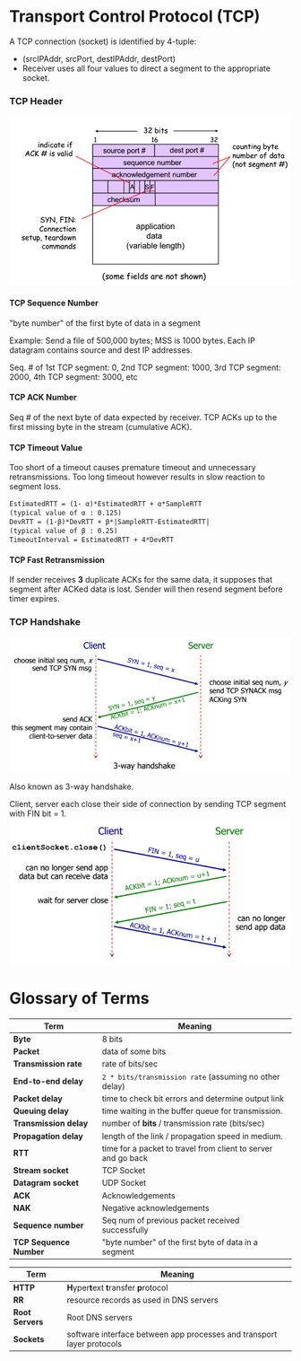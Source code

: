 # Transport Control Protocol (TCP)
A TCP connection (socket) is identified by 4-tuple:
* (srcIPAddr, srcPort, destIPAddr, destPort)
* Receiver uses all four values to direct a segment to the appropriate socket.

### TCP Header
![TCP Header](./tcp-header.png)

#### TCP Sequence Number
"byte number" of the first byte of data in a segment

Example:
Send a file of 500,000 bytes; MSS is 1000 bytes.
Each IP datagram contains source and dest IP addresses.

Seq. # of 1st TCP segment: 0, 2nd TCP segment: 1000, 3rd TCP segment: 2000, 4th TCP segment: 3000, etc

#### TCP ACK Number
Seq # of the next byte of data expected by receiver. TCP ACKs up to the first missing byte in the stream (cumulative ACK).

#### TCP Timeout Value
Too short of a timeout causes premature timeout and unnecessary retransmissions. Too long timeout however results in slow reaction to segment loss.

```
EstimatedRTT = (1- α)*EstimatedRTT + α*SampleRTT
(typical value of α : 0.125)
DevRTT = (1-β)*DevRTT + β*|SampleRTT-EstimatedRTT|
(typical value of β : 0.25)
TimeoutInterval = EstimatedRTT + 4*DevRTT
```

#### TCP Fast Retransmission
If sender receives **3** duplicate ACKs for the same data, it supposes that segment after ACKed data is lost. Sender will then resend segment before timer expires.

### TCP Handshake
![TCP Handshake](./tcp-handshake.png)

Also known as 3-way handshake.

Client, server each close their side of connection by sending TCP segment with FIN bit = 1.
![TCP Handshake Close](./tcp-handshake-close.png)

# Glossary of Terms

Term | Meaning
---------|---------
**Byte** | 8 bits
**Packet** | data of some bits
**Transmission rate** | rate of bits/sec
**End-to-end delay** | `2 * bits/transmission rate` (assuming no other delay)
**Packet delay** | time to check bit errors and determine output link
**Queuing delay** | time waiting in the buffer queue for transmission.
**Transmission delay** | number of **bits** / transmission rate (bits/sec)
**Propagation delay** | length of the link / propagation speed in medium.
**RTT** | time for a packet to travel from client to server and go back
**Stream socket** | TCP Socket
**Datagram socket** | UDP Socket
**ACK** | Acknowledgements
**NAK** | Negative acknowledgements
**Sequence number** | Seq num of previous packet received successfully
**TCP Sequence Number** | "byte number" of the first byte of data in a segment

Term | Meaning
---------|---------
**HTTP** | **H**yper**t**ext **t**ransfer **p**rotocol
**RR** | resource records as used in DNS servers
**Root Servers** | Root DNS servers
**Sockets** | software interface between app processes and transport layer protocols